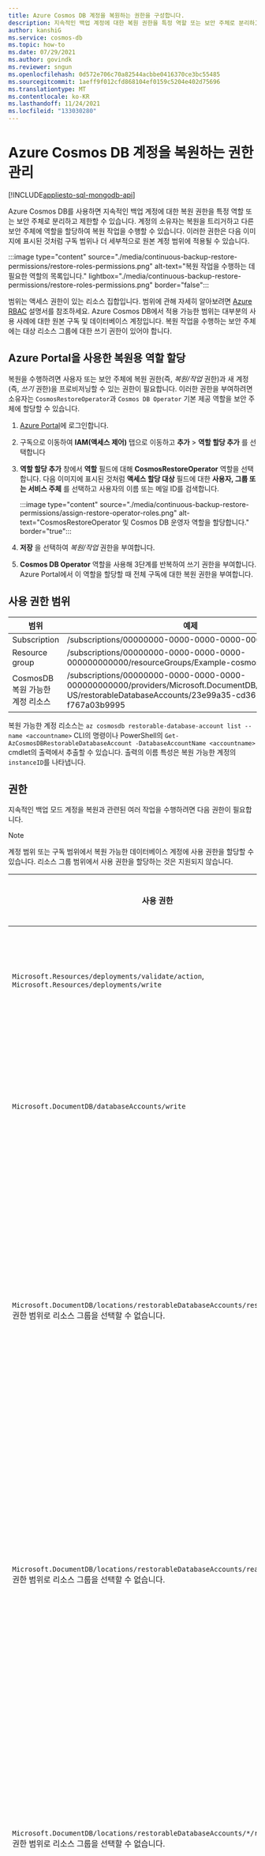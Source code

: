 ```yaml
---
title: Azure Cosmos DB 계정을 복원하는 권한을 구성합니다.
description: 지속적인 백업 계정에 대한 복원 권한을 특정 역할 또는 보안 주체로 분리하고 제한하는 방법을 알아봅니다. Azure Portal, CLI를 사용하여 기본 제공 역할을 할당하거나 사용자 지정 역할을 정의하는 방법을 보여 줍니다.
author: kanshiG
ms.service: cosmos-db
ms.topic: how-to
ms.date: 07/29/2021
ms.author: govindk
ms.reviewer: sngun
ms.openlocfilehash: 0d572e706c70a82544acbbe0416370ce3bc55485
ms.sourcegitcommit: 1aeff9f012cfd868104ef0159c5204e402d75696
ms.translationtype: MT
ms.contentlocale: ko-KR
ms.lasthandoff: 11/24/2021
ms.locfileid: "133030280"
---
```

# <a name="manage-permissions-to-restore-an-azure-cosmos-db-account"></a>Azure Cosmos DB 계정을 복원하는 권한 관리
[!INCLUDE[appliesto-sql-mongodb-api](includes/appliesto-sql-mongodb-api.md)]

Azure Cosmos DB를 사용하면 지속적인 백업 계정에 대한 복원 권한을 특정 역할 또는 보안 주체로 분리하고 제한할 수 있습니다. 계정의 소유자는 복원을 트리거하고 다른 보안 주체에 역할을 할당하여 복원 작업을 수행할 수 있습니다. 이러한 권한은 다음 이미지에 표시된 것처럼 구독 범위나 더 세부적으로 원본 계정 범위에 적용될 수 있습니다.

:::image type="content" source="./media/continuous-backup-restore-permissions/restore-roles-permissions.png" alt-text="복원 작업을 수행하는 데 필요한 역할의 목록입니다." lightbox="./media/continuous-backup-restore-permissions/restore-roles-permissions.png" border="false":::

범위는 액세스 권한이 있는 리소스 집합입니다. 범위에 관해 자세히 알아보려면 [Azure RBAC](../role-based-access-control/scope-overview.md) 설명서를 참조하세요. Azure Cosmos DB에서 적용 가능한 범위는 대부분의 사용 사례에 대한 원본 구독 및 데이터베이스 계정입니다. 복원 작업을 수행하는 보안 주체에는 대상 리소스 그룹에 대한 쓰기 권한이 있어야 합니다.

## <a name="assign-roles-for-restore-using-the-azure-portal"></a>Azure Portal을 사용한 복원용 역할 할당

복원을 수행하려면 사용자 또는 보안 주체에 복원 권한(즉, *복원/작업* 권한)과 새 계정(즉, *쓰기* 권한)을 프로비저닝할 수 있는 권한이 필요합니다.  이러한 권한을 부여하려면 소유자는 `CosmosRestoreOperator`과 `Cosmos DB Operator` 기본 제공 역할을 보안 주체에 할당할 수 있습니다.

1. [Azure Portal](https://portal.azure.com/)에 로그인합니다.

1. 구독으로 이동하여 **IAM(액세스 제어)** 탭으로 이동하고 **추가** > **역할 할당 추가** 를 선택합니다

1. **역할 할당 추가** 창에서 **역할** 필드에 대해 **CosmosRestoreOperator** 역할을 선택합니다. 다음 이미지에 표시된 것처럼 **액세스 할당 대상** 필드에 대한 **사용자, 그룹 또는 서비스 주체** 를 선택하고 사용자의 이름 또는 메일 ID를 검색합니다.

   :::image type="content" source="./media/continuous-backup-restore-permissions/assign-restore-operator-roles.png" alt-text="CosmosRestoreOperator 및 Cosmos DB 운영자 역할을 할당합니다." border="true":::

1. **저장** 을 선택하여 *복원/작업* 권한을 부여합니다.

1. **Cosmos DB Operator** 역할을 사용해 3단계를 반복하여 쓰기 권한을 부여합니다. Azure Portal에서 이 역할을 할당할 때 전체 구독에 대한 복원 권한을 부여합니다.

## <a name="permission-scopes"></a>사용 권한 범위

|범위  |예제  |
|---------|---------|
|Subscription | /subscriptions/00000000-0000-0000-0000-000000000000 |
|Resource group | /subscriptions/00000000-0000-0000-0000-000000000000/resourceGroups/Example-cosmosdb-rg |
|CosmosDB 복원 가능한 계정 리소스 | /subscriptions/00000000-0000-0000-0000-000000000000/providers/Microsoft.DocumentDB/locations/West US/restorableDatabaseAccounts/23e99a35-cd36-4df4-9614-f767a03b9995|

복원 가능한 계정 리소스는 `az cosmosdb restorable-database-account list --name <accountname>` CLI의 명령이나 PowerShell의 `Get-AzCosmosDBRestorableDatabaseAccount -DatabaseAccountName <accountname>` cmdlet의 출력에서 추출할 수 있습니다. 출력의 이름 특성은 복원 가능한 계정의 `instanceID`를 나타냅니다. 

## <a name="permissions"></a>권한

지속적인 백업 모드 계정을 복원과 관련된 여러 작업을 수행하려면 다음 권한이 필요합니다.

> [!NOTE]
> 계정 범위 또는 구독 범위에서 복원 가능한 데이터베이스 계정에 사용 권한을 할당할 수 있습니다. 리소스 그룹 범위에서 사용 권한을 할당하는 것은 지원되지 않습니다.

|사용 권한  |영향  |최소 범위  |최대 범위  |
|---------|---------|---------|---------|
|`Microsoft.Resources/deployments/validate/action`, `Microsoft.Resources/deployments/write` | 이러한 권한은 ARM 템플릿 배포에서 복원된 계정을 만드는 데 필요합니다. 이 역할을 설정하는 방법은 아래의 샘플 권한 [RestorableAction](#custom-restorable-action)을 참조하세요. | 해당 없음 | 해당 없음  |
|`Microsoft.DocumentDB/databaseAccounts/write` | 계정을 리소스 그룹으로 복원하려면 이 권한이 필요합니다. | 복원된 계정이 만들어진 리소스 그룹입니다. | 복원된 계정이 만들어진 구독 |
|`Microsoft.DocumentDB/locations/restorableDatabaseAccounts/restore/action` </br> 권한 범위로 리소스 그룹을 선택할 수 없습니다. |이 권한은 원본 복원이 가능한 데이터베이스 계정 범위에서 복원 동작을 수행할 수 있도록 하는 데 필요합니다.  | 복원 중인 원본 계정에 속하는 *RestorableDatabaseAccount* 리소스입니다. 이 값은 복원 가능한 데이터베이스 계정 리소스의 `ID` 속성에도 제공됩니다. 복원 가능한 계정의 예시 중 하나인 */subscriptions/subscriptionId/providers/Microsoft.DocumentDB/locations/regionName/restorableDatabaseAccounts/\<guid-instanceid\>* 입니다. | 복원 가능한 데이터베이스 계정이 포함된 구독입니다.  |
|`Microsoft.DocumentDB/locations/restorableDatabaseAccounts/read` </br> 권한 범위로 리소스 그룹을 선택할 수 없습니다. |이 권한은 복원 가능한 원본 데이터베이스 계정 범위에서 복원할 수 있는 데이터베이스 계정을 나열하는 데 필요합니다.  | 복원 중인 원본 계정에 속하는 *RestorableDatabaseAccount* 리소스입니다. 이 값은 복원 가능한 데이터베이스 계정 리소스의 `ID` 속성에도 제공됩니다. 복원 가능한 계정의 예시 중 하나인 */subscriptions/subscriptionId/providers/Microsoft.DocumentDB/locations/regionName/restorableDatabaseAccounts/\<guid-instanceid\>* 입니다.| 복원 가능한 데이터베이스 계정이 포함된 구독입니다. |
|`Microsoft.DocumentDB/locations/restorableDatabaseAccounts/*/read` </br> 권한 범위로 리소스 그룹을 선택할 수 없습니다. | 이 권한은 원본 복원이 가능한 계정 범위에서 복원 가능한 계정에 대한 데이터베이스 및 컨테이너 목록과 같은 복원 가능한 리소스를 읽을 수 있도록 하는 데 필요합니다.  | 복원 중인 원본 계정에 속하는 *RestorableDatabaseAccount* 리소스입니다. 이 값은 복원 가능한 데이터베이스 계정 리소스의 `ID` 속성에도 제공됩니다. 복원 가능한 계정의 예시 중 하나인 */subscriptions/subscriptionId/providers/Microsoft.DocumentDB/locations/regionName/restorableDatabaseAccounts/\<guid-instanceid\>* 입니다.| 복원 가능한 데이터베이스 계정이 포함된 구독입니다. |

## <a name="azure-cli-role-assignment-scenarios-to-restore-at-different-scopes"></a>다른 범위에서 복원하는 Azure CLI 역할 할당 시나리오

구독 또는 지정된 계정 내에서 복원 작업을 수행할 수 있는 사용자를 세부적으로 제어하기 위해 사용 권한이 있는 역할을 다른 범위에 할당할 수 있습니다.

### <a name="assign-capability-to-restore-from-any-restorable-account-in-a-subscription"></a>구독 내의 모든 복원 가능한 계정에 복원 기능을 할당합니다

구독 수준에서 `CosmosRestoreOperator` 기본 제공 역할 할당

```azurecli-interactive
az role assignment create --role "CosmosRestoreOperator" --assignee <email> –scope /subscriptions/<subscriptionId>
```

### <a name="assign-capability-to-restore-from-a-specific-account"></a>특정 계정에서 복원 기능 할당

* 특정 리소스 그룹에 대한 사용자 쓰기 작업을 할당합니다. 이 작업은 리소스 그룹에 새 계정을 만드는 데 필요합니다.

* 복원해야 하는 특정 복원 가능한 데이터베이스 계정에 *CosmosRestoreOperator* 기본 제공 역할을 할당합니다. 다음 명령에서 *RestorableDatabaseAccount* 의 범위는 `az cosmosdb restorable-database-account`의 출력(CLI를 사용하는 경우) 또는 `Get-AzCosmosDBRestorableDatabaseAccount`(PowerShell을 사용하는 경우)의 `ID` 속성에서 검색됩니다.

  ```azurecli-interactive
   az role assignment create --role "CosmosRestoreOperator" --assignee <email> –scope <RestorableDatabaseAccount>
  ```

### <a name="assign-capability-to-restore-from-any-source-account-in-a-resource-group"></a>리소스 그룹의 모든 원본 계정에 복원 기능을 할당합니다.
이 작업은 현재 지원되지 않습니다.

## <a name="custom-role-creation-for-restore-action-with-cli"></a><a id="custom-restorable-action"></a>CLI를 사용한 복원 작업에 대한 사용자 지정 역할 만들기

구독 소유자는 다른 Azure AD ID로 복원할 수 있는 권한을 제공할 수 있습니다. 복원 권한은 `Microsoft.DocumentDB/locations/restorableDatabaseAccounts/restore/action` 동작을 기반으로 하며, 이는 해당 복원 권한에 포함되어야 합니다. 이 역할을 포함하는 *CosmosRestoreOperator* 라는 기본 제공 역할이 있습니다. 이 기본 제공 역할을 사용하여 사용 권한을 할당하거나 사용자 지정 역할을 만들 수 있습니다.

아래의 RestorableAction는 사용자 지정 역할을 나타냅니다. 이 역할은 명시적으로 만들어야 합니다. 다음 JSON 템플릿은 복원 권한이 있는 *RestorableAction* 사용자 지정 역할을 만듭니다.

```json
{
  "assignableScopes": [
    "/subscriptions/23587e98-b6ac-4328-a753-03bcd3c8e744"
  ],
  "description": "Can do a restore request for any Cosmos DB database account with continuous backup",
  "permissions": [
    {
      "actions": [
        "Microsoft.Resources/deployments/validate/action",
        "Microsoft.DocumentDB/databaseAccounts/write",
        "Microsoft.Resources/deployments/write",  
        "Microsoft.DocumentDB/locations/restorableDatabaseAccounts/restore/action",
        "Microsoft.DocumentDB/locations/restorableDatabaseAccounts/read",
        "Microsoft.DocumentDB/locations/restorableDatabaseAccounts/*/read"
        ],
        "dataActions": [],
        "notActions": [],
        "notDataActions": []
      }
    ],
    "Name": "RestorableAction",
    "roleType": "CustomRole"
}
```

다음 템플릿 배포 명령을 사용하여 ARM 템플릿을 사용하는 복원 권한이 있는 역할을 만듭니다.

```azurecli-interactive
az role definition create --role-definition <JSON_Role_Definition_Path>
```

## <a name="next-steps"></a>다음 단계

* [Azure Portal](provision-account-continuous-backup.md#provision-portal), [PowerShell](provision-account-continuous-backup.md#provision-powershell), [CLI](provision-account-continuous-backup.md#provision-cli) 또는 [Azure Resource Manager](provision-account-continuous-backup.md#provision-arm-template)를 사용하여 지속적인 백업을 프로비저닝합니다.
* SQL 및 MongoDB 계정에 대한 [복원 가능한 최신 타임스탬프를](get-latest-restore-timestamp.md) 얻습니다.
* [Azure Portal](restore-account-continuous-backup.md#restore-account-portal), [PowerShell](restore-account-continuous-backup.md#restore-account-powershell), [CLI](restore-account-continuous-backup.md#restore-account-cli) 또는 [Azure Resource Manager](restore-account-continuous-backup.md#restore-arm-template)를 사용하여 계정을 복원합니다.
* [정기적 백업에서 지속적인 백업으로 계정에 마이그레이션](migrate-continuous-backup.md)합니다.
* [지속적인 백업 모드의 리소스 모델](continuous-backup-restore-resource-model.md)
